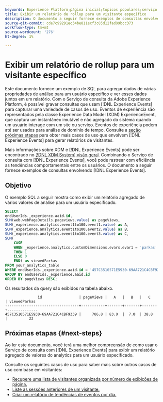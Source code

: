 ```yaml
---
keywords: Experience Platform;página inicial;tópicos populares;serviço de consulta;serviço de consulta;consultas experienceevent;consulta experienceevent;consulta Experience Event;
title: Exibir um relatório de rollup para um visitante específico
description: O documento a seguir fornece exemplos de consultas envolvendo eventos de experiência no serviço de consulta da Adobe Experience Platform.
source-git-commit: cde7c99291ec34be811ecf3c85d12fad09bcc373
workflow-type: tm+mt
source-wordcount: '276'
ht-degree: 1%

---
```


# Exibir um relatório de rollup para um visitante específico

Este documento fornece um exemplo de SQL para agregar dados de várias propriedades de análise para um usuário específico e ver esses dados juntos em um relatório. Com o Serviço de consulta da Adobe Experience Platform, é possível gravar consultas que usam [!DNL Experience Events] para capturar uma variedade de casos de uso. Eventos de experiência são representados pela classe Experience Data Model (XDM) ExperienceEvent, que captura um instantâneo imutável e não agregado do sistema quando um usuário interage com um site ou serviço. Eventos de experiência podem até ser usados para análise de domínio de tempo. Consulte a [seção próximas etapas](#next-steps) para obter mais casos de uso que envolvem [!DNL Experience Events] para gerar relatórios de visitantes.

Mais informações sobre XDM e [!DNL Experience Events] pode ser encontrado no [[!DNL XDM System] visão geral](../../xdm/home.md). Combinando o Serviço de consulta com [!DNL Experience Events], você pode rastrear com eficiência as tendências comportamentais entre os usuários. O documento a seguir fornece exemplos de consultas envolvendo [!DNL Experience Events].

## Objetivo

O exemplo SQL a seguir mostra como exibir um relatório agregado de vários valores de análise para um usuário especificado.

```sql
SELECT 
endUserIds._experience.aaid.id, 
SUM(web.webPageDetails.pageviews.value) as pageViews, 
SUM(_experience.analytics.event1to100.event1.value) as A, 
SUM(_experience.analytics.event1to100.event2.value) as B, 
SUM(_experience.analytics.event1to100.event3.value) as C,
SUM(
    CASE 
    WHEN _experience.analytics.customDimensions.evars.evar1 = 'parkas' 
    THEN 1 
    ELSE 0 
    END) as viewedParkas
FROM your_analytics_table 
WHERE endUserIds._experience.aaid.id = '457C3510571E5930-69AA721C4CBF9339' 
GROUP BY endUserIds._experience.aaid.id
ORDER BY pageViews DESC;
```

Os resultados da query são exibidos na tabela abaixo.

```console
               id                 | pageViews |   A   |   B   |   C   | viewedParkas
----------------------------------+-----------+-------+-------+-------+--------------
457C3510571E5930-69AA721C4CBF9339 |     706.0 | 83.0  |  7.0  | 38.0  |          22
```

## Próximas etapas {#next-steps}

Ao ler este documento, você terá uma melhor compreensão de como usar o Serviço de consulta com [!DNL Experience Events] para exibir um relatório agregado de valores do analytics para um usuário especificado.

Consulte os seguintes casos de uso para saber mais sobre outros casos de uso com base em visitantes:

- [Recupere uma lista de visitantes organizada por número de exibições de página.](./visitors-by-number-of-page-views.md)
- [Liste as sessões anteriores de um visitante.](./list-visitor-sessions.md)
- [Criar um relatório de tendências de eventos por dia.](./trended-report-of-events.md)
